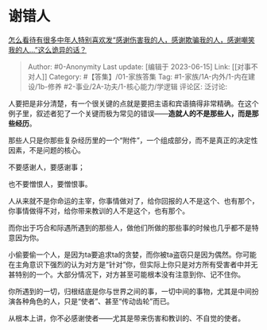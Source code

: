 # 谢错人
[怎么看待有很多中年人特别喜欢发“感谢伤害我的人，感谢欺骗我的人，感谢嘲笑我的人…”这么诡异的话？](https://www.zhihu.com/question/599366759/answer/3074564315)

> Author: #0-Anonymity
> Last update: [编辑于 2023-06-15]
> Link: [[对事不对人]]
> Category: #【答集】/01-家族答集
> Tag:  #1-家族/1A-内外/1-内在建设/1b-修养 #2-事业/2A-功夫/1-核心能力/学逻辑
> 评论区:
> 泛讨论:

人要把是非分清楚，有一个很关键的点就是要把主语和宾语搞得非常精确。在这个例子里，叙述者犯了一个关键而极为常见的错误——**造就人的不是那些人，而是那些经历**。

那些人只是你那些复杂经历里的一个“附件”，一个组成部分，而不是真正的决定性因素，不是问题的核心。

不要感谢人，要感谢事；

也不要憎恨人，要憎恨事。

人从来就不是你命运的主宰，你事情做对了，给你回报的人不是这个、也有那个，你事情做得不对，给你带来教训的人不是这个，也有那个。

而你出于巧合和际遇所遇到的那些人，做他们所做的那些事的时候也几乎都不是特意因为你。

小偷要偷一个人，是因为ta要追求ta的贪婪，而你被ta盗窃只是因为偶然。你可能在主角意识下强烈的认为对方是“针对”你，但实际上你只是对方所有受害者中并无甚特别的一个。大部分情况下，对方甚至可能根本没有注意到你、记不住你。

你所遇到的一切，归根结底是你与世界之间的事，一切中间的事物，尤其是中间扮演各种角色的人，只是“使者”、甚至“传动齿轮”而已。

从根本上讲，你不必感谢使者——尤其是带来伤害和教训的、不自觉的使者。
